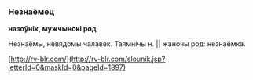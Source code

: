 ### Незнаёмец
**назоўнік, мужчынскі род**

Незнаёмы, невядомы чалавек. Таямнічы н. || жаночы род: незнаёмка.

<a rel="author">[http://rv-blr.com/](http://rv-blr.com/slounik.jsp?letterId=0&maskId=0&pageId=1897)</a>
